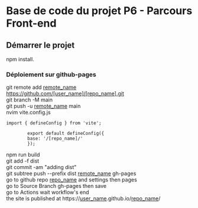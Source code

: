 # Base de code du projet P6 - Parcours Front-end

## Démarrer le projet

npm install.

### Déploiement sur github-pages
[user_name]: sophapojul
[remote_name]: origin
[repo_name]: p6-Front-End-Fisheye-vitejs
git remote add [remote_name] https://github.com/[user_name]/[repo_name].git  
git branch -M main  
git push -u [remote_name] main  
nvim vite.config.js  
```  
import { defineConfig } from 'vite';

        export default defineConfig({
        base: '/[repo_name]/'
        });
```  
npm run build  
git add -f dist  
git commit -am "adding dist"  
git subtree push --prefix dist [remote_name] gh-pages  
go to github repo [repo_name] and settings then pages  
go to Source Branch gh-pages then save  
go to Actions wait workflow's end  
the site is published at https://[user_name].github.io/[repo_name]/  
